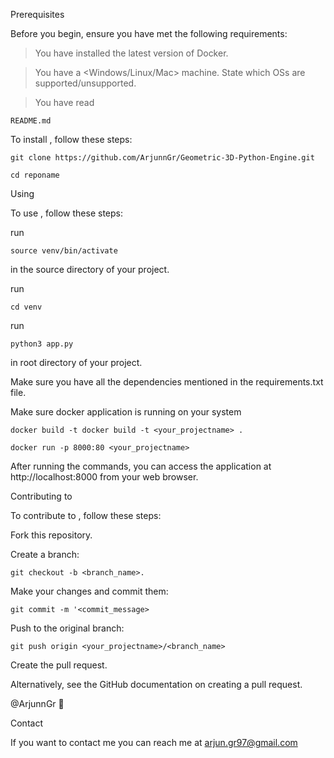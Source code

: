 Prerequisites

Before you begin, ensure you have met the following requirements:

> You have installed the latest version of Docker.

> You have a <Windows/Linux/Mac> machine. State which OSs are supported/unsupported.

> You have read 

```
README.md
```







To install <Geometric-3D-Python-Engine>, follow these steps:

```
git clone https://github.com/ArjunnGr/Geometric-3D-Python-Engine.git
```

```
cd reponame
```


Using <Geometric-3D-Python-Engine>

To use <Geometric-3D-Python-Engine>, follow these steps:

run 
```
source venv/bin/activate
```
in the source directory of your project.

run 
```
cd venv
``` 

run 
```
python3 app.py
```
in root directory of your project.


Make sure you have all the dependencies mentioned in the requirements.txt file.

Make sure docker application is running on your system

```
docker build -t docker build -t <your_projectname> .
```

```
docker run -p 8000:80 <your_projectname>
```

After running the commands, you can access the application at http://localhost:8000 from your web browser.




Contributing to <Geometric-3D-Python-Engine>

To contribute to <Geometric-3D-Python-Engine>, follow these steps:

Fork this repository.

Create a branch: 
```
git checkout -b <branch_name>.
```

Make your changes and commit them: 
```
git commit -m '<commit_message>
```

Push to the original branch:
```
git push origin <your_projectname>/<branch_name>
```

Create the pull request.

Alternatively, see the GitHub documentation on creating a pull request.


@ArjunnGr 📖

Contact

If you want to contact me you can reach me at arjun.gr97@gmail.com


